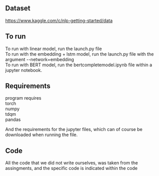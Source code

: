 ## Dataset  
https://www.kaggle.com/c/nlp-getting-started/data  

## To run
To run with linear model, run the launch.py file  
To run with the embedding + lstm model, run the launch.py file with the argument --network=embedding  
To run with BERT model, run the bertcompletemodel.ipynb file within a jupyter notebook.  

## Requirements
program requires  
torch  
numpy  
tdqm  
pandas  

And the requirements for the jupyter files, which can of course be downloaded when running the file.  

## Code
All the code that we did not write ourselves, was taken from the assingments, and the specific code is indicated within the code
